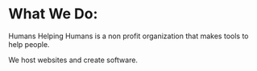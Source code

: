 # What We Do:

Humans Helping Humans is a non profit organization that makes tools to help people. 

We host websites and create software. 
